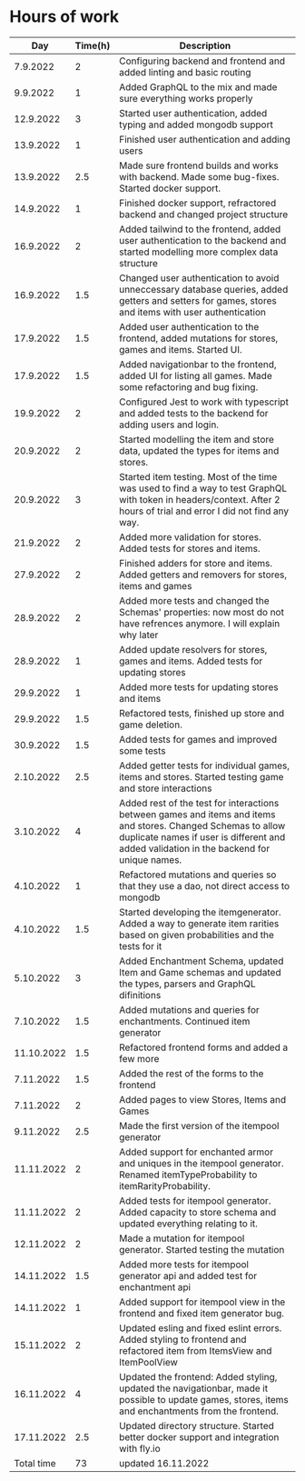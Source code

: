 # Hours of work

**Day**	| **Time(h)**	|	**Description**
----------|-------------|-----------
7.9.2022 | 2 | Configuring backend and frontend and added linting and basic routing
9.9.2022 | 1 | Added GraphQL to the mix and made sure everything works properly
12.9.2022 | 3 | Started user authentication, added typing and added mongodb support
13.9.2022 | 1 | Finished user authentication and adding users
13.9.2022 | 2.5 | Made sure frontend builds and works with backend. Made some bug-fixes. Started docker support.
14.9.2022 | 1 | Finished docker support, refractored backend and changed project structure
16.9.2022 | 2 | Added tailwind to the frontend, added user authentication to the backend and started modelling more complex data structure
16.9.2022 | 1.5 | Changed user authentication to avoid unneccessary database queries, added getters and setters for games, stores and items with user authentication
17.9.2022 | 1.5 | Added user authentication to the frontend, added mutations for stores, games and items. Started UI.
17.9.2022 | 1.5 | Added navigationbar to the frontend, added UI for listing all games. Made some refactoring and bug fixing.
19.9.2022 | 2 | Configured Jest to work with typescript and added tests to the backend for adding users and login.
20.9.2022 | 2 | Started modelling the item and store data, updated the types for items and stores. 
20.9.2022 | 3 | Started item testing. Most of the time was used to find a way to test GraphQL with token in headers/context. After 2 hours of trial and error I did not find any way. 
21.9.2022 | 2 | Added more validation for stores. Added tests for stores and items.
27.9.2022 | 2 | Finished adders for store and items. Added getters and removers for stores, items and games
28.9.2022 | 2 | Added more tests and changed the Schemas' properties: now most do not have refrences anymore. I will explain why later
28.9.2022 | 1 | Added update resolvers for stores, games and items. Added tests for updating stores
29.9.2022 | 1 | Added more tests for updating stores and items
29.9.2022 | 1.5 | Refactored tests, finished up store and game deletion.
30.9.2022 | 1.5 | Added tests for games and improved some tests
2.10.2022 | 2.5 | Added getter tests for individual games, items and stores. Started testing game and store interactions
3.10.2022 | 4 | Added rest of the test for interactions between games and items and items and stores. Changed Schemas to allow duplicate names if user is different and added validation in the backend for unique names.
4.10.2022 | 1 | Refactored mutations and queries so that they use a dao, not direct access to mongodb
4.10.2022 | 1.5 | Started developing the itemgenerator. Added a way to generate item rarities based on given probabilities and the tests for it
5.10.2022 | 3 | Added Enchantment Schema, updated Item and Game schemas and updated the types, parsers and GraphQL difinitions
7.10.2022 | 1.5 | Added mutations and queries for enchantments. Continued item generator
11.10.2022 | 1.5 | Refactored frontend forms and added a few more
7.11.2022 | 1.5 | Added the rest of the forms to the frontend
7.11.2022 | 2 | Added pages to view Stores, Items and Games
9.11.2022 | 2.5 | Made the first version of the itempool generator
11.11.2022 | 2 | Added support for enchanted armor and uniques in the itempool generator. Renamed itemTypeProbability to itemRarityProbability.
11.11.2022 | 2 | Added tests for itempool generator. Added capacity to store schema and updated everything relating to it.
12.11.2022 | 2 | Made a mutation for itempool generator. Started testing the mutation
14.11.2022 | 1.5 | Added more tests for itempool generator api and added test for enchantment api
14.11.2022 | 1 | Added support for itempool view in the frontend and fixed item generator bug.
15.11.2022 | 2 | Updated esling and fixed eslint errors. Added styling to frontend and refactored item from ItemsView and ItemPoolView
16.11.2022 | 4 | Updated the frontend: Added styling, updated the navigationbar, made it possible to update games, stores, items and enchantments from the frontend.
17.11.2022 | 2.5 | Updated directory structure. Started better docker support and integration with fly.io
Total time | 73 | updated 16.11.2022